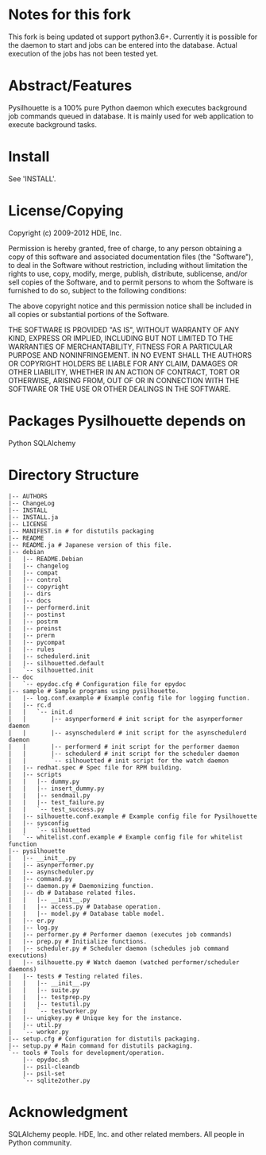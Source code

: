 Notes for this fork
===================

This fork is being updated ot support python3.6+. Currently it is possible for the daemon to start and jobs can be entered into the database. Actual execution of the jobs has not been tested yet. 

Abstract/Features
================================================================================

Pysilhouette is a 100% pure Python daemon which executes background job commands
queued in database. It is mainly used for web application to execute background tasks.

Install
================================================================================

See 'INSTALL'.


License/Copying
================================================================================

Copyright (c) 2009-2012 HDE, Inc.

Permission is hereby granted, free of charge, to any person obtaining a copy
of this software and associated documentation files (the "Software"), to deal
in the Software without restriction, including without limitation the rights
to use, copy, modify, merge, publish, distribute, sublicense, and/or sell
copies of the Software, and to permit persons to whom the Software is
furnished to do so, subject to the following conditions:

The above copyright notice and this permission notice shall be included in
all copies or substantial portions of the Software.

THE SOFTWARE IS PROVIDED "AS IS", WITHOUT WARRANTY OF ANY KIND, EXPRESS OR
IMPLIED, INCLUDING BUT NOT LIMITED TO THE WARRANTIES OF MERCHANTABILITY,
FITNESS FOR A PARTICULAR PURPOSE AND NONINFRINGEMENT. IN NO EVENT SHALL THE
AUTHORS OR COPYRIGHT HOLDERS BE LIABLE FOR ANY CLAIM, DAMAGES OR OTHER
LIABILITY, WHETHER IN AN ACTION OF CONTRACT, TORT OR OTHERWISE, ARISING FROM,
OUT OF OR IN CONNECTION WITH THE SOFTWARE OR THE USE OR OTHER DEALINGS IN
THE SOFTWARE.


Packages Pysilhouette depends on
================================================================================

Python
SQLAlchemy


Directory Structure
================================================================================

```
|-- AUTHORS
|-- ChangeLog
|-- INSTALL
|-- INSTALL.ja
|-- LICENSE
|-- MANIFEST.in # for distutils packaging
|-- README
|-- README.ja # Japanese version of this file.
|-- debian
|   |-- README.Debian
|   |-- changelog
|   |-- compat
|   |-- control
|   |-- copyright
|   |-- dirs
|   |-- docs
|   |-- performerd.init
|   |-- postinst
|   |-- postrm
|   |-- preinst
|   |-- prerm
|   |-- pycompat
|   |-- rules
|   |-- schedulerd.init
|   |-- silhouetted.default
|   `-- silhouetted.init
|-- doc
|   `-- epydoc.cfg # Configuration file for epydoc
|-- sample # Sample programs using pysilhouette.
|   |-- log.conf.example # Example config file for logging function.
|   |-- rc.d
|   |   `-- init.d
|   |       |-- asynperformerd # init script for the asynperformer daemon
|   |       |-- asynschedulerd # init script for the asynschedulerd daemon
|   |       |-- performerd # init script for the performer daemon
|   |       |-- schedulerd # init script for the scheduler daemon
|   |       `-- silhouetted # init script for the watch daemon
|   |-- redhat.spec # Spec file for RPM building.
|   |-- scripts
|   |   |-- dummy.py
|   |   |-- insert_dummy.py
|   |   |-- sendmail.py
|   |   |-- test_failure.py
|   |   `-- test_success.py
|   |-- silhouette.conf.example # Example config file for Pysilhouette
|   |-- sysconfig
|   |   `-- silhouetted
|   `-- whitelist.conf.example # Example config file for whitelist function
|-- pysilhouette
|   |-- __init__.py
|   |-- asynperformer.py
|   |-- asynscheduler.py
|   |-- command.py
|   |-- daemon.py # Daemonizing function.
|   |-- db # Database related files.
|   |   |-- __init__.py
|   |   |-- access.py # Database operation.
|   |   |-- model.py # Database table model.
|   |-- er.py
|   |-- log.py
|   |-- performer.py # Performer daemon (executes job commands)
|   |-- prep.py # Initialize functions.
|   |-- scheduler.py # Scheduler daemon (schedules job command executions)
|   |-- silhouette.py # Watch daemon (watched performer/scheduler daemons)
|   |-- tests # Testing related files.
|   |   |-- __init__.py
|   |   |-- suite.py
|   |   |-- testprep.py
|   |   |-- testutil.py
|   |   `-- testworker.py
|   |-- uniqkey.py # Unique key for the instance.
|   |-- util.py
|   `-- worker.py
|-- setup.cfg # Configuration for distutils packaging.
|-- setup.py # Main command for distutils packaging.
`-- tools # Tools for development/operation.
    |-- epydoc.sh
    |-- psil-cleandb
    |-- psil-set
    `-- sqlite2other.py
```

Acknowledgment
================================================================================
SQLAlchemy people.
HDE, Inc. and other related members.
All people in Python community.
